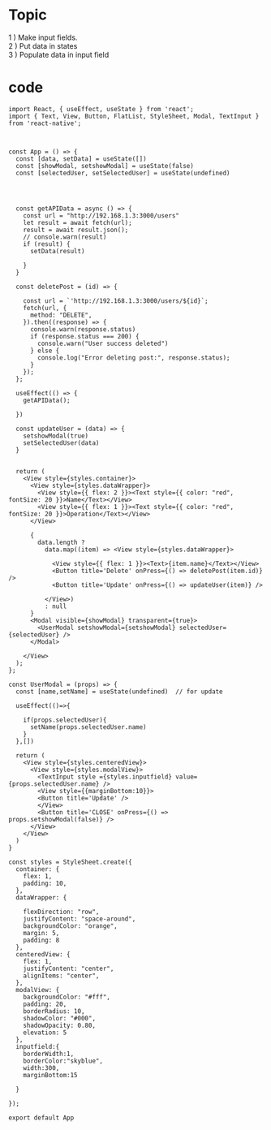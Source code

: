 # Topic

1 ) Make input fields. <br>
2 ) Put data in states<br>
3 ) Populate data in input field<br>

# code 


    import React, { useEffect, useState } from 'react';
    import { Text, View, Button, FlatList, StyleSheet, Modal, TextInput } from 'react-native';



    const App = () => {
      const [data, setData] = useState([])
      const [showModal, setshowModal] = useState(false)
      const [selectedUser, setSelectedUser] = useState(undefined)




      const getAPIData = async () => {
        const url = "http://192.168.1.3:3000/users"
        let result = await fetch(url);
        result = await result.json();
        // console.warn(result)
        if (result) {
          setData(result)

        }
      }

      const deletePost = (id) => {

        const url = `'http://192.168.1.3:3000/users/${id}`;
        fetch(url, {
          method: "DELETE",
        }).then((response) => {
          console.warn(response.status)
          if (response.status === 200) {
            console.warn("User success deleted")
          } else {
            console.log("Error deleting post:", response.status);
          }
        });
      };

      useEffect(() => {
        getAPIData();

      })

      const updateUser = (data) => {
        setshowModal(true)
        setSelectedUser(data)
      }


      return (
        <View style={styles.container}>
          <View style={styles.dataWrapper}>
            <View style={{ flex: 2 }}><Text style={{ color: "red", fontSize: 20 }}>Name</Text></View>
            <View style={{ flex: 1 }}><Text style={{ color: "red", fontSize: 20 }}>Operation</Text></View>
          </View>

          {
            data.length ?
              data.map((item) => <View style={styles.dataWrapper}>

                <View style={{ flex: 1 }}><Text>{item.name}</Text></View>
                <Button title='Delete' onPress={() => deletePost(item.id)} />
                <Button title='Update' onPress={() => updateUser(item)} />

              </View>)
              : null
          }
          <Modal visible={showModal} transparent={true}>
            <UserModal setshowModal={setshowModal} selectedUser={selectedUser} />
          </Modal>

        </View>
      );
    };

    const UserModal = (props) => {
      const [name,setName] = useState(undefined)  // for update

      useEffect(()=>{

        if(props.selectedUser){
          setName(props.selectedUser.name)
        }
      },[])

      return (
        <View style={styles.centeredView}>
          <View style={styles.modalView}>
            <TextInput style ={styles.inputfield} value={props.selectedUser.name} />
            <View style={{marginBottom:10}}>
            <Button title='Update' />
            </View>
            <Button title='CLOSE' onPress={() => props.setshowModal(false)} />
          </View>
        </View>
      )
    }

    const styles = StyleSheet.create({
      container: {
        flex: 1,
        padding: 10,
      },
      dataWrapper: {

        flexDirection: "row",
        justifyContent: "space-around",
        backgroundColor: "orange",
        margin: 5,
        padding: 8
      },
      centeredView: {
        flex: 1,
        justifyContent: "center",
        alignItems: "center",
      },
      modalView: {
        backgroundColor: "#fff",
        padding: 20,
        borderRadius: 10,
        shadowColor: "#000",
        shadowOpacity: 0.80,
        elevation: 5
      },
      inputfield:{
        borderWidth:1,
        borderColor:"skyblue",
        width:300,
        marginBottom:15

      }

    });

    export default App


